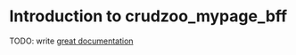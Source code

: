 # Introduction to crudzoo_mypage_bff

TODO: write [great documentation](http://jacobian.org/writing/what-to-write/)
